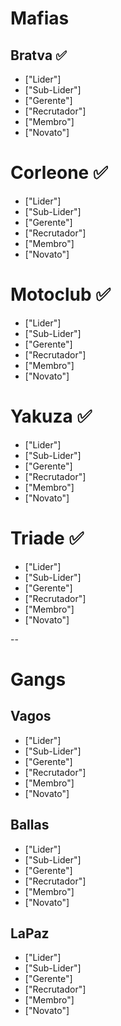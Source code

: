 # Mafias
## Bratva ✅
* ["Lider"] 
* ["Sub-Lider"] 
* ["Gerente"] 
* ["Recrutador"] 
* ["Membro"]
* ["Novato"] 
  
# Corleone ✅
* ["Lider"] 
* ["Sub-Lider"] 
* ["Gerente"] 
* ["Recrutador"] 
* ["Membro"]
* ["Novato"] 
  
# Motoclub ✅
* ["Lider"] 
* ["Sub-Lider"] 
* ["Gerente"] 
* ["Recrutador"] 
* ["Membro"]
* ["Novato"] 
  



# Yakuza ✅
* ["Lider"] 
* ["Sub-Lider"] 
* ["Gerente"] 
* ["Recrutador"] 
* ["Membro"]
* ["Novato"] 
  
# Triade ✅
* ["Lider"] 
* ["Sub-Lider"] 
* ["Gerente"] 
* ["Recrutador"] 
* ["Membro"]
* ["Novato"] 
  


--
# Gangs
## Vagos
* ["Lider"] 
* ["Sub-Lider"] 
* ["Gerente"] 
* ["Recrutador"] 
* ["Membro"]
* ["Novato"] 



## Ballas
* ["Lider"] 
* ["Sub-Lider"] 
* ["Gerente"] 
* ["Recrutador"] 
* ["Membro"]
* ["Novato"] 


## LaPaz
* ["Lider"] 
* ["Sub-Lider"] 
* ["Gerente"] 
* ["Recrutador"] 
* ["Membro"]
* ["Novato"] 






